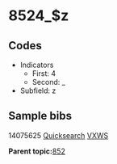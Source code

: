 # 8524\_$z

## Codes

-   Indicators
    -   First: 4
    -   Second: \_
-   Subfield: z

## Sample bibs

14075625 [Quicksearch](https://search.library.yale.edu/catalog/14075625) [VXWS](http://prodorbis.library.yale.edu:7014/vxws/GetHoldingsService?bibId=14075625)

**Parent topic:**[852](../../tags/852/852.md)

